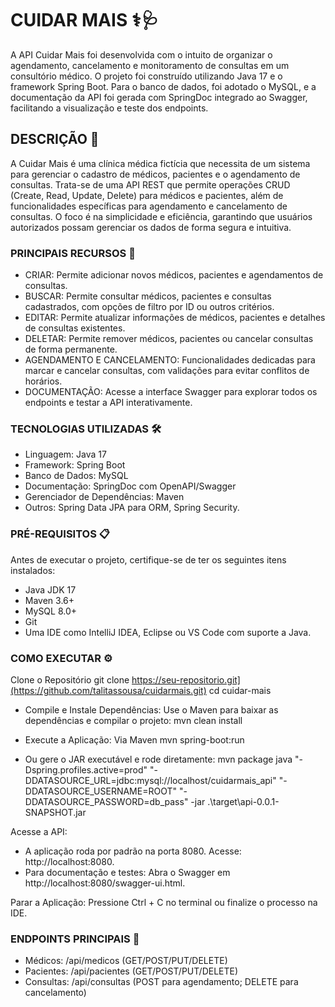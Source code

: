 # CUIDAR MAIS ⚕🩺
A API Cuidar Mais foi desenvolvida com o intuito de organizar o agendamento, cancelamento e monitoramento de consultas em um consultório médico. O projeto foi construído utilizando Java 17 e o framework Spring Boot. Para o banco de dados, foi adotado o MySQL, e a documentação da API foi gerada com SpringDoc integrado ao Swagger, facilitando a visualização e teste dos endpoints.

## DESCRIÇÃO 📜
A Cuidar Mais é uma clínica médica fictícia que necessita de um sistema para gerenciar o cadastro de médicos, pacientes e o agendamento de consultas. Trata-se de uma API REST que permite operações CRUD (Create, Read, Update, Delete) para médicos e pacientes, além de funcionalidades específicas para agendamento e cancelamento de consultas. O foco é na simplicidade e eficiência, garantindo que usuários autorizados possam gerenciar os dados de forma segura e intuitiva.

### PRINCIPAIS RECURSOS 📍
- CRIAR: Permite adicionar novos médicos, pacientes e agendamentos de consultas.
- BUSCAR: Permite consultar médicos, pacientes e consultas cadastrados, com opções de filtro por ID ou outros critérios.
- EDITAR: Permite atualizar informações de médicos, pacientes e detalhes de consultas existentes.
- DELETAR: Permite remover médicos, pacientes ou cancelar consultas de forma permanente.
- AGENDAMENTO E CANCELAMENTO: Funcionalidades dedicadas para marcar e cancelar consultas, com validações para evitar conflitos de horários.
- DOCUMENTAÇÃO: Acesse a interface Swagger para explorar todos os endpoints e testar a API interativamente.
  
### TECNOLOGIAS UTILIZADAS 🛠️
- Linguagem: Java 17
- Framework: Spring Boot 
- Banco de Dados: MySQL 
- Documentação: SpringDoc com OpenAPI/Swagger 
- Gerenciador de Dependências: Maven
- Outros: Spring Data JPA para ORM, Spring Security.

### PRÉ-REQUISITOS 📋
Antes de executar o projeto, certifique-se de ter os seguintes itens instalados:

- Java JDK 17 
- Maven 3.6+ 
- MySQL 8.0+ 
- Git 
- Uma IDE como IntelliJ IDEA, Eclipse ou VS Code com suporte a Java.

### COMO EXECUTAR ⚙️

Clone o Repositório 
git clone https://seu-repositorio.git](https://github.com/talitassousa/cuidarmais.git)
cd cuidar-mais

- Compile e Instale Dependências:
Use o Maven para baixar as dependências e compilar o projeto:
mvn clean install

- Execute a Aplicação:
Via Maven 
mvn spring-boot:run

- Ou gere o JAR executável e rode diretamente:
mvn package
java "-Dspring.profiles.active=prod" "-DDATASOURCE_URL=jdbc:mysql://localhost/cuidarmais_api" "-DDATASOURCE_USERNAME=ROOT" "-DDATASOURCE_PASSWORD=db_pass" -jar .\target\api-0.0.1-SNAPSHOT.jar

Acesse a API:
- A aplicação roda por padrão na porta 8080. Acesse: http://localhost:8080.
- Para documentação e testes: Abra o Swagger em http://localhost:8080/swagger-ui.html.

Parar a Aplicação:
Pressione Ctrl + C no terminal ou finalize o processo na IDE.

### ENDPOINTS PRINCIPAIS 🔗
- Médicos: /api/medicos (GET/POST/PUT/DELETE)
- Pacientes: /api/pacientes (GET/POST/PUT/DELETE)
- Consultas: /api/consultas (POST para agendamento; DELETE para cancelamento)
